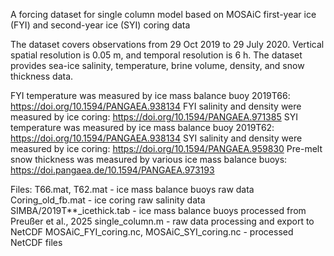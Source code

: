 A forcing dataset for single column model based on MOSAiC first-year ice (FYI) and second-year ice (SYI) coring data

The dataset covers observations from 29 Oct 2019 to 29 July 2020.
Vertical spatial resolution is 0.05 m, and temporal resolution is 6 h.
The dataset provides sea-ice salinity, temperature, brine volume, density, and snow thickness data.

FYI temperature was measured by ice mass balance buoy 2019T66: https://doi.org/10.1594/PANGAEA.938134
FYI salinity and density were measured by ice coring: https://doi.org/10.1594/PANGAEA.971385
SYI temperature was measured by ice mass balance buoy 2019T62: https://doi.org/10.1594/PANGAEA.938134
SYI salinity and density were measured by ice coring: https://doi.org/10.1594/PANGAEA.959830
Pre-melt snow thickness was measured by various ice mass balance buoys: https://doi.pangaea.de/10.1594/PANGAEA.973193

Files:
T66.mat, T62.mat - ice mass balance buoys raw data
Coring_old_fb.mat - ice coring raw salinity data
SIMBA/2019T**_icethick.tab - ice mass balance buoys processed from Preußer et al., 2025
single_column.m - raw data processing and export to NetCDF
MOSAiC_FYI_coring.nc, MOSAiC_SYI_coring.nc - processed NetCDF files
